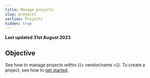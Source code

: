 ```yaml
---
title: Manage projects
slug: projects
section: Projects
hidden: true
---
```


**Last updated 31st August 2023**



## Objective  

See how to manage projects within {{< vendor/name >}}.
To create a project, see how to [get started](../get-started/_index.md).
